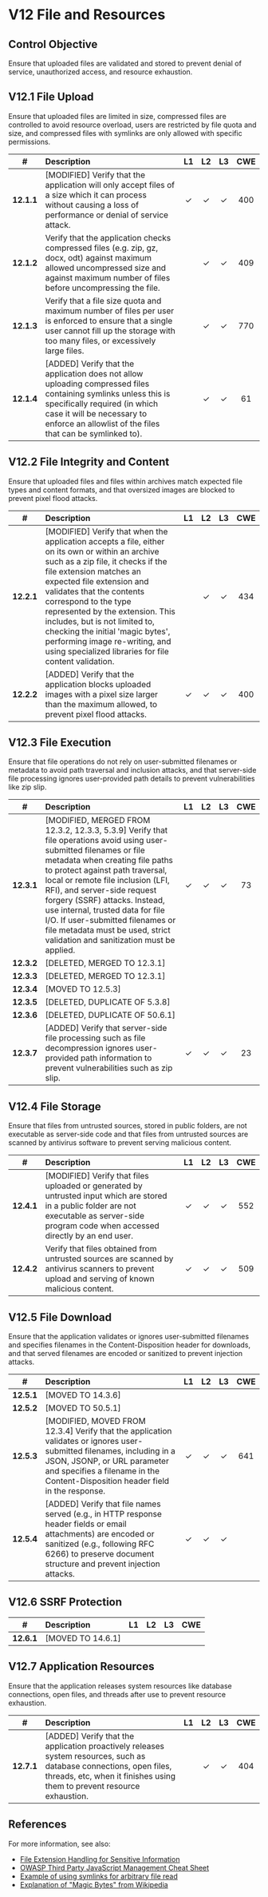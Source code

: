 # V12 File and Resources

## Control Objective

Ensure that uploaded files are validated and stored to prevent denial of service, unauthorized access, and resource exhaustion.

## V12.1 File Upload

Ensure that uploaded files are limited in size, compressed files are controlled to avoid resource overload, users are restricted by file quota and size, and compressed files with symlinks are only allowed with specific permissions.

| # | Description | L1 | L2 | L3 | CWE |
| :---: | :--- | :---: | :---: | :---: | :---: |
| **12.1.1** | [MODIFIED] Verify that the application will only accept files of a size which it can process without causing a loss of performance or denial of service attack. | ✓ | ✓ | ✓ | 400 |
| **12.1.2** | Verify that the application checks compressed files (e.g. zip, gz, docx, odt) against maximum allowed uncompressed size and against maximum number of files before uncompressing the file. | | ✓ | ✓ | 409 |
| **12.1.3** | Verify that a file size quota and maximum number of files per user is enforced to ensure that a single user cannot fill up the storage with too many files, or excessively large files. | | ✓ | ✓ | 770 |
| **12.1.4** | [ADDED] Verify that the application does not allow uploading compressed files containing symlinks unless this is specifically required (in which case it will be necessary to enforce an allowlist of the files that can be symlinked to). | | ✓ | ✓ | 61 |

## V12.2 File Integrity and Content

Ensure that uploaded files and files within archives match expected file types and content formats, and that oversized images are blocked to prevent pixel flood attacks.

| # | Description | L1 | L2 | L3 | CWE |
| :---: | :--- | :---: | :---: | :---: | :---: |
| **12.2.1** | [MODIFIED] Verify that when the application accepts a file, either on its own or within an archive such as a zip file, it checks if the file extension matches an expected file extension and validates that the contents correspond to the type represented by the extension. This includes, but is not limited to, checking the initial 'magic bytes', performing image re-writing, and using specialized libraries for file content validation. | | ✓ | ✓ | 434 |
| **12.2.2** | [ADDED] Verify that the application blocks uploaded images with a pixel size larger than the maximum allowed, to prevent pixel flood attacks. | ✓ | ✓ | ✓ | 400 |

## V12.3 File Execution

Ensure that file operations do not rely on user-submitted filenames or metadata to avoid path traversal and inclusion attacks, and that server-side file processing ignores user-provided path details to prevent vulnerabilities like zip slip.

| # | Description | L1 | L2 | L3 | CWE |
| :---: | :--- | :---: | :---: | :---: | :---: |
| **12.3.1** | [MODIFIED, MERGED FROM 12.3.2, 12.3.3, 5.3.9] Verify that file operations avoid using user-submitted filenames or file metadata when creating file paths to protect against path traversal, local or remote file inclusion (LFI, RFI), and server-side request forgery (SSRF) attacks. Instead, use internal, trusted data for file I/O. If user-submitted filenames or file metadata must be used, strict validation and sanitization must be applied. | ✓ | ✓ | ✓ | 73 |
| **12.3.2** | [DELETED, MERGED TO 12.3.1] | | | | |
| **12.3.3** | [DELETED, MERGED TO 12.3.1] | | | | |
| **12.3.4** | [MOVED TO 12.5.3] | | | | |
| **12.3.5** | [DELETED, DUPLICATE OF 5.3.8] | | | | |
| **12.3.6** | [DELETED, DUPLICATE OF 50.6.1] | | | | |
| **12.3.7** | [ADDED] Verify that server-side file processing such as file decompression ignores user-provided path information to prevent vulnerabilities such as zip slip. | ✓ | ✓ | ✓ | 23 |

## V12.4 File Storage

Ensure that files from untrusted sources, stored in public folders, are not executable as server-side code and that files from untrusted sources are scanned by antivirus software to prevent serving malicious content.

| # | Description | L1 | L2 | L3 | CWE |
| :---: | :--- | :---: | :---: | :---: | :---: |
| **12.4.1** | [MODIFIED] Verify that files uploaded or generated by untrusted input which are stored in a public folder are not executable as server-side program code when accessed directly by an end user. | ✓ | ✓ | ✓ | 552 |
| **12.4.2** | Verify that files obtained from untrusted sources are scanned by antivirus scanners to prevent upload and serving of known malicious content. | ✓ | ✓ | ✓ | 509 |

## V12.5 File Download

Ensure that the application validates or ignores user-submitted filenames and specifies filenames in the Content-Disposition header for downloads, and that served filenames are encoded or sanitized to prevent injection attacks.

| # | Description | L1 | L2 | L3 | CWE |
| :---: | :--- | :---: | :---: | :---: | :---: |
| **12.5.1** | [MOVED TO 14.3.6] | | | | |
| **12.5.2** | [MOVED TO 50.5.1] | | | | |
| **12.5.3** | [MODIFIED, MOVED FROM 12.3.4] Verify that the application validates or ignores user-submitted filenames, including in a JSON, JSONP, or URL parameter and specifies a filename in the Content-Disposition header field in the response. | ✓ | ✓ | ✓ | 641 |
| **12.5.4** | [ADDED] Verify that file names served (e.g., in HTTP response header fields or email attachments) are encoded or sanitized (e.g., following RFC 6266) to preserve document structure and prevent injection attacks. | ✓ | ✓ | ✓ | |

## V12.6 SSRF Protection

| # | Description | L1 | L2 | L3 | CWE |
| :---: | :--- | :---: | :---: | :---: | :---: |
| **12.6.1** | [MOVED TO 14.6.1] | | | | |

## V12.7 Application Resources

Ensure that the application releases system resources like database connections, open files, and threads after use to prevent resource exhaustion.

| # | Description | L1 | L2 | L3 | CWE |
| :---: | :--- | :---: | :---: | :---: | :---: |
| **12.7.1** | [ADDED] Verify that the application proactively releases system resources, such as database connections, open files, threads, etc, when it finishes using them to prevent resource exhaustion. | | ✓ | ✓ | 404 |

## References

For more information, see also:

* [File Extension Handling for Sensitive Information](https://owasp.org/www-community/vulnerabilities/Unrestricted_File_Upload)
* [OWASP Third Party JavaScript Management Cheat Sheet](https://cheatsheetseries.owasp.org/cheatsheets/Third_Party_Javascript_Management_Cheat_Sheet.html)
* [Example of using symlinks for arbitrary file read](https://hackerone.com/reports/1439593)
* [Explanation of "Magic Bytes" from Wikipedia](https://en.wikipedia.org/wiki/List_of_file_signatures)
